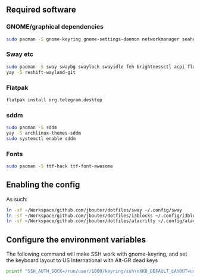 ## Required software

### GNOME/graphical dependencies

```bash
sudo pacman -S gnome-keyring gnome-settings-daemon networkmanager seahorse eog thunar nextcloud-client
```

### Sway etc
```bash
sudo pacman -S sway swaybg swaylock swayidle feh brightnessctl acpi flatpak
yay -S reshift-wayland-git
```

### Flatpak

```bash
flatpak install org.telegram.desktop
```

### sddm
```bash
sudo pacman -S sddm
yay -S archlinux-themes-sddm
sudo systemctl enable sddm
```

### Fonts

```bash
sudo pacman -S ttf-hack ttf-font-awesome
```

## Enabling the config

As such:

```bash
ln -sf ~/Workspace/github.com/jbouter/dotfiles/sway ~/.config/sway
ln -sf ~/Workspace/github.com/jbouter/dotfiles/i3blocks ~/.config/i3blocks
ln -sf ~/Workspace/github.com/jbouter/dotfiles/alacritty ~/.config/alacritty
```

## Configure the environment variables

The following command will make SSH work with gnome-keyring, and set the keyboard layout to US International with Alt-GR dead keys

```bash
printf "SSH_AUTH_SOCK=/run/user/1000/keyring/ssh\nXKB_DEFAULT_LAYOUT=us\nXKB_DEFAULT_VARIANT=altgr-intl\n" | sudo tee -a /etc/environment
```
